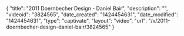 {
    "title": "2011 Doernbecher Design - Daniel Bair",
    "description": "",
    "videoid": "3824565",
    "date_created": "1424454631",
    "date_modified": "1424454631",
    "type": "captivate",
    "layout": "video",
    "url": "\/v\/2011-doernbecher-design-daniel-bair\/3824565"
}